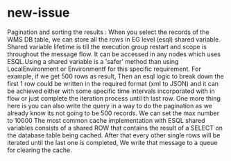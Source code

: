 # new-issue
Pagination and sorting the results :  When you select the records of the WMS DB table, we can store all the rows in EG level (esql) shared variable.  Shared variable lifetime is till the execution group restart and scope is throughout the message flow. It can be accessed in any nodes which uses ESQL.Using a shared variable is a 'safer' method than using LocalEnvironment or Environmentf for this specific requirement.   For example, if we get 500 rows as result,  Then an esql logic to break down  the first 1 row could be written in the required format (xml to JSON) and it can be achieved either with some specific time intervals incorporated with in flow or just complete the iteration process until th last row.  One more thing here is you can also write the query in a way to do the pagination as we already know its not going to be 500 records. We can set the max number to 10000  The most common cache implementation with ESQL shared variables consists of a shared ROW that contains the result of a SELECT on the database table being cached.  After that every other single rows will be iterated until the last one is completed, We write that message to a queue for clearing the cache.

